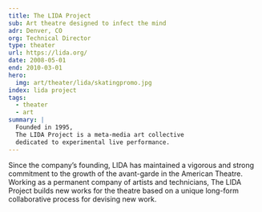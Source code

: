 ```yaml
---
title: The LIDA Project
sub: Art theatre designed to infect the mind
adr: Denver, CO
org: Technical Director
type: theater
url: https://lida.org/
date: 2008-05-01
end: 2010-03-01
hero:
  img: art/theater/lida/skatingpromo.jpg
index: lida project
tags:
  - theater
  - art
summary: |
  Founded in 1995,
  The LIDA Project is a meta-media art collective
  dedicated to experimental live performance.
---
```


Since the company’s founding,
LIDA has maintained a vigorous and strong commitment
to the growth of the avant-garde in the American Theatre.
Working as a permanent company of artists and technicians,
The LIDA Project builds new works for the theatre
based on a unique long-form collaborative process
for devising new work.
